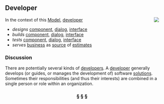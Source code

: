 ## Developer

<img src="https://rawgithub.com/nikboyd/sample-domain/master/images/developer.svg" align="right"/>

In the context of this [Model](model.md), [developer](https://github.com/nikboyd/sample-domain/blob/master/developer.md)

* <i>designs</i> [component](https://github.com/nikboyd/sample-domain/blob/master/component.md), [dialog](https://github.com/nikboyd/sample-domain/blob/master/dialog.md), [interface](https://github.com/nikboyd/sample-domain/blob/master/interface.md)
* <i>builds</i> [component](https://github.com/nikboyd/sample-domain/blob/master/component.md), [dialog](https://github.com/nikboyd/sample-domain/blob/master/dialog.md), [interface](https://github.com/nikboyd/sample-domain/blob/master/interface.md)
* <i>tests</i> [component](https://github.com/nikboyd/sample-domain/blob/master/component.md), [dialog](https://github.com/nikboyd/sample-domain/blob/master/dialog.md), [interface](https://github.com/nikboyd/sample-domain/blob/master/interface.md)
* <i>serves</i> [business](https://github.com/nikboyd/sample-domain/blob/master/business.md) as [source](https://github.com/nikboyd/sample-domain/blob/master/source.md) of [estimates](https://github.com/nikboyd/sample-domain/blob/master/estimate.md)

### Discussion

There are potentially several kinds of [developers](https://github.com/nikboyd/sample-domain/blob/master/developer.md).
A [developer](https://github.com/nikboyd/sample-domain/blob/master/developer.md) generally develops (or guides, or manages the development of) software [solutions](https://github.com/nikboyd/sample-domain/blob/master/solution.md).
Sometimes their responsibilities (and thus their interests) are combined in a single person or role within an organization.


<h3 align="center"><b>&sect; &sect; &sect;</b></h3>
